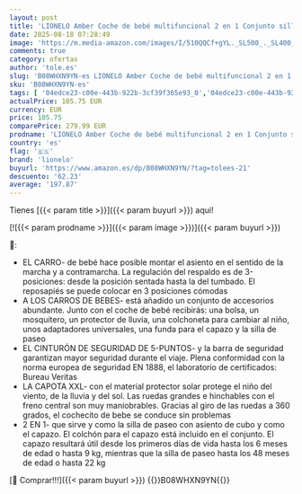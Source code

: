 ```yaml
---
layout: post
title: 'LIONELO Amber Coche de bebé multifuncional 2 en 1 Conjunto silla de paseo con el Asiento de Cubo e Capazo Manillar regulable Bolsa Mosquitero Protector de lluvia'
date: 2025-08-18 07:28:49
image: 'https://m.media-amazon.com/images/I/510QQCf+gYL._SL500_._SL400_.jpg'
comments: true
category: ofertas
author: 'tole.es'
slug: 'B08WHXN9YN-es LIONELO Amber Coche de bebé multifuncional 2 en 1 Conjunto...'
sku: 'B08WHXN9YN-es'
tags: [ '04edce23-c00e-443b-922b-3cf39f365e93_0','04edce23-c00e-443b-922b-3cf39f365e93_3801','Arborist Merchandising Root','Bebé','Carritos de viaje','Carritos y sillas de paseo','Carritos, sillas de paseo y accesorios','NewbornEssentials','Self Service','Special Features Stores','bebé','lionelo','🇪🇸', ]
actualPrice: 105.75 EUR
currency: EUR
price: 105.75
comparePrice: 279.99 EUR
prodname: 'LIONELO Amber Coche de bebé multifuncional 2 en 1 Conjunto silla de paseo con el Asiento de Cubo e Capazo Manillar regulable Bolsa Mosquitero Protector de lluvia'
country: 'es'
flag: '🇪🇸'
brand: 'lionelo'
buyurl: 'https://www.amazon.es/dp/B08WHXN9YN/?tag=tolees-21'
descuento: '62.23'
average: '197.87'
---
```


Tienes [{{< param title >}}]({{< param buyurl >}}) aqui!

[![{{< param prodname >}}]({{< param image >}})]({{< param buyurl >}})

🔎:

- EL CARRO- de bebé hace posible montar el asiento en el sentido de la marcha y a contramarcha. La regulación del respaldo es de 3-posiciones: desde la posición sentada hasta la del tumbado. El reposapiés se puede colocar en 3 posiciones cómodas
- A LOS CARROS DE BEBES- está añadido un conjunto de accesorios abundante. Junto con el coche de bebé recibirás: una bolsa, un mosquitero, un protector de lluvia, una colchoneta para cambiar al niño, unos adaptadores universales, una funda para el capazo y la silla de paseo
- EL CINTURÓN DE SEGURIDAD DE 5-PUNTOS- y la barra de seguridad garantizan mayor seguridad durante el viaje. Plena conformidad con la norma europea de seguridad EN 1888, el laboratorio de certificados: Bureau Veritas
- LA CAPOTA XXL- con el material protector solar protege el niño del viento, de la lluvia y del sol. Las ruedas grandes e hinchables con el freno central son muy maniobrables. Gracias al giro de las ruedas a 360 grados, el cochecito de bebe se conduce sin problemas
- 2 EN 1- que sirve y como la silla de paseo con asiento de cubo y como el capazo. El colchón para el capazo está incluido en el conjunto. El capazo resultará útil desde los primeros días de vida hasta los 6 meses de edad o hasta 9 kg, mientras que la silla de paseo hasta los 48 meses de edad o hasta 22 kg

[🛒 Comprar!!!]({{< param buyurl >}})
{{<world>}}B08WHXN9YN{{</world>}}
